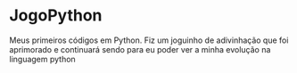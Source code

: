 # JogoPython
Meus primeiros códigos em Python. Fiz um joguinho de adivinhação que foi aprimorado e continuará sendo para eu poder ver a minha evolução na linguagem python 
